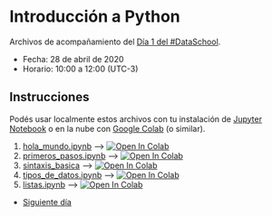 # Introducción a Python

Archivos de acompañamiento del [Día 1 del #DataSchool](https://bitson.group/slides/dataschool-py1.html).

* Fecha: 28 de abril de 2020
* Horario: 10:00 a 12:00 (UTC-3)

## Instrucciones

Podés usar localmente estos archivos con tu instalación de [Jupyter Notebook](https://jupyter.org/install)
o en la nube con [Google Colab](https://colab.research.google.com) (o similar).

1. [hola_mundo.ipynb](hola_mundo.ipynb) ⟶ [![Open In Colab](https://colab.research.google.com/assets/colab-badge.svg)](https://colab.research.google.com/github/lecovi/dataschool-py1/blob/master/hola_mundo.ipynb)
2. [primeros_pasos.ipynb](primeros_pasos.ipynb) ⟶ [![Open In Colab](https://colab.research.google.com/assets/colab-badge.svg)](https://colab.research.google.com/github/lecovi/dataschool-py1/blob/master/primeros_pasos.ipynb)
3. [sintaxis_basica](sintaxis_basica.ipynb) ⟶ [![Open In Colab](https://colab.research.google.com/assets/colab-badge.svg)](https://colab.research.google.com/github/lecovi/dataschool-py1/blob/master/sintaxis_basica.ipynb)
4. [tipos_de_datos.ipynb](tipos_de_datos.ipynb) ⟶ [![Open In Colab](https://colab.research.google.com/assets/colab-badge.svg)](https://colab.research.google.com/github/lecovi/dataschool-py1/blob/master/tipos_de_datos.ipynb)
5. [listas.ipynb](listas.ipynb) ⟶ [![Open In Colab](https://colab.research.google.com/assets/colab-badge.svg)](https://colab.research.google.com/github/lecovi/dataschool-py1/blob/master/listas.ipynb)

* [Siguiente día](https://github.com/lecovi/dataschool-py2)

